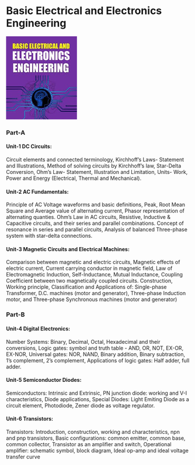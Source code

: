 # Basic Electrical and Electronics Engineering 

![](download.jpeg)

### Part-A 

#### Unit-1 DC Circuits:  

Circuit elements and connected terminology, Kirchhoff’s Laws- Statement and 
Illustrations, Method of solving circuits by Kirchhoff’s law, Star-Delta 
Conversion, Ohm’s Law- Statement, Illustration and Limitation, Units- Work, 
Power and Energy (Electrical, Thermal and Mechanical).  

#### Unit-2 AC Fundamentals: 
Principle of AC Voltage waveforms and basic definitions, Peak, Root Mean 
Square and Average value of alternating current, Phasor representation of 
alternating quanties. Ohm’s Law in AC circuits, Resistive, Inductive & 
Capacitive circuits, and their series and parallel combinations. Concept of 
resonance in series and parallel circuits, Analysis of balanced Three-phase 
system with star-delta connections.  
#### Unit-3 Magnetic Circuits and Electrical Machines: 
Comparison between magnetic and electric circuits, Magnetic effects of electric 
current, Current carrying conductor in magnetic field, Law of Electromagnetic 
Induction, Self-Inductance, Mutual Inductance, Coupling Coefficient between 
two magnetically coupled circuits. Construction, Working principle, 
Classification and Applications of: Single-phase Transformer, D.C. machines 
(motor and generator), Three-phase Induction motor, and Three-phase 
Synchronous machines (motor and generator) 
### Part-B 
#### Unit-4 Digital Electronics: 
Number Systems: Binary, Decimal, Octal, Hexadecimal and their conversions, 
Logic gates: symbol and truth table - AND, OR, NOT, EX-OR, EX-NOR, Universal 
gates: NOR, NAND, Binary addition, Binary subtraction, 1’s complement, 2’s 
complement, Applications of logic gates: Half adder, full adder. 
#### Unit-5 Semiconductor Diodes: 
Semiconductors: Intrinsic and Extrinsic, PN junction diode: working and V-I 
characteristics, Diode applications, Special Diodes: Light Emiting Diode as a 
circuit element, Photodiode, Zener diode as voltage regulator.  
#### Unit-6 Transistors: 
Transistors: Introduction, construction, working and characteristics, npn and 
pnp transistors, Basic configurations: common emitter, common base, common 
collector, Transistor as an amplifier and switch, Operational amplifier: 
schematic symbol, block diagram, Ideal op-amp and ideal voltage transfer 
curve
